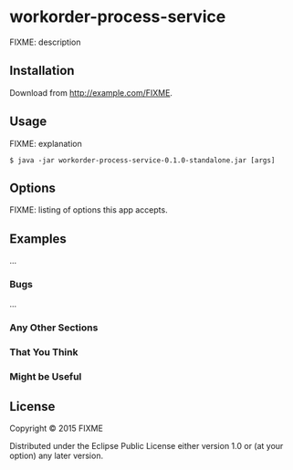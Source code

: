 # workorder-process-service

FIXME: description

## Installation

Download from http://example.com/FIXME.

## Usage

FIXME: explanation

    $ java -jar workorder-process-service-0.1.0-standalone.jar [args]

## Options

FIXME: listing of options this app accepts.

## Examples

...

### Bugs

...

### Any Other Sections
### That You Think
### Might be Useful

## License

Copyright © 2015 FIXME

Distributed under the Eclipse Public License either version 1.0 or (at
your option) any later version.
